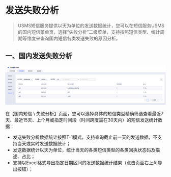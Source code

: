 # 发送失败分析



> USMS短信服务提供以天为单位的发送数据统计，您可以在短信服务USMS的国内短信菜单页，选择“失败分析”二级菜单，支持按照短信类型、统计周期等维度来查询国内短信各类发送失败的原因分析。



## 一、国内发送失败分析

![image](../../images/guide/5003/短信服务usms_国内短信_失败分析Tab.png)

在【国内短信 \ 失败分析】页面，您可以选择具体的短信类型精确筛选查看最近7天、最近15天、上个月或指定时间段（时间跨度需在30天内）的短信发送统计数据：

- 发送失败分析数据统计按照T-1模式，支持查询截止前一天的发送数据，不支持当天或实时发送数据统计；
- 发送数据统计以天为单位，统计当天的各类短信类型的各类回执状态码及描述、占比；
- 支持以Excel格式导出指定日期区间的发送数据统计结果（点击页面右上角导出按钮）；



